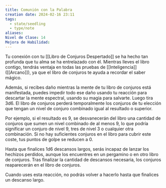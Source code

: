 ```yaml
---
title: Comunión con la Palabra
creation date: 2024-02-16 23:11
tags:
  - state/seedling
  - type/note
aliases: 
Nivel de Clase: 14
Mejora de Habilidad:
---
```

Tu conexión con tu [[Libro de Conjuros Despertado]] se ha hecho tan profunda que tu alma se ha
entrelazado con él. Mientras lleves el libro contigo, tendrás ventaja en todas las pruebas de
[[Inteligencia]] ([[Arcano]]), ya que el libro de conjuros te ayuda a recordar el saber mágico.

Además, si recibes daño mientras la mente de tu libro de conjuros está manifestada, puedes impedir todo ese daño usando tu reacción para descartar la mente espectral, usando su magia para salvarte. Luego tira 3d6. El libro de conjuros perderá temporalmente los conjuros de tu elección que tengan un nivel de conjuro combinado igual al resultado o superior.

Por ejemplo, si el resultado es 9, se desvanecerán del libro una cantidad de conjuros que sumen un nivel combinado de al menos 9, lo que podría significar un conjuro de nivel 9, tres de nivel 3 o
cualquier otra combinación. Si no hay suficientes conjuros en el libro para cubrir este coste, tus
puntos de golpe se reducen a 0.

Hasta que finalices 1d6 descansos largos, serás incapaz de lanzar los hechizos perdidos, aunque los encuentres en un pergamino o en otro libro de conjuros.
Tras finalizar la cantidad de descansos necesaria, los conjuros reaparecerán en el libro de conjuros.

Cuando uses esta reacción, no podrás volver a hacerlo hasta que finalices un descanso largo.





